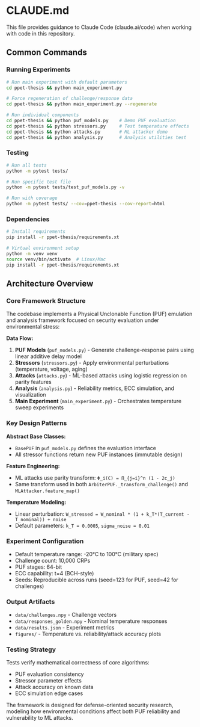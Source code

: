 # CLAUDE.md

This file provides guidance to Claude Code (claude.ai/code) when working with code in this repository.

## Common Commands

### Running Experiments
```bash
# Run main experiment with default parameters
cd ppet-thesis && python main_experiment.py

# Force regeneration of challenge/response data
cd ppet-thesis && python main_experiment.py --regenerate

# Run individual components
cd ppet-thesis && python puf_models.py    # Demo PUF evaluation
cd ppet-thesis && python stressors.py     # Test temperature effects
cd ppet-thesis && python attacks.py       # ML attacker demo
cd ppet-thesis && python analysis.py      # Analysis utilities test
```

### Testing
```bash
# Run all tests
python -m pytest tests/

# Run specific test file
python -m pytest tests/test_puf_models.py -v

# Run with coverage
python -m pytest tests/ --cov=ppet-thesis --cov-report=html
```

### Dependencies
```bash
# Install requirements
pip install -r ppet-thesis/requirements.xt

# Virtual environment setup
python -m venv venv
source venv/bin/activate  # Linux/Mac
pip install -r ppet-thesis/requirements.xt
```

## Architecture Overview

### Core Framework Structure
The codebase implements a Physical Unclonable Function (PUF) emulation and analysis framework focused on security evaluation under environmental stress:

**Data Flow:**
1. **PUF Models** (`puf_models.py`) - Generate challenge-response pairs using linear additive delay model
2. **Stressors** (`stressors.py`) - Apply environmental perturbations (temperature, voltage, aging)
3. **Attacks** (`attacks.py`) - ML-based attacks using logistic regression on parity features
4. **Analysis** (`analysis.py`) - Reliability metrics, ECC simulation, and visualization
5. **Main Experiment** (`main_experiment.py`) - Orchestrates temperature sweep experiments

### Key Design Patterns

**Abstract Base Classes:**
- `BasePUF` in `puf_models.py` defines the evaluation interface
- All stressor functions return new PUF instances (immutable design)

**Feature Engineering:**
- ML attacks use parity transform: `Φ_i(C) = Π_{j=i}^n (1 - 2c_j)` 
- Same transform used in both `ArbiterPUF._transform_challenge()` and `MLAttacker.feature_map()`

**Temperature Modeling:**
- Linear perturbation: `W_stressed = W_nominal * (1 + k_T*(T_current - T_nominal)) + noise`
- Default parameters: `k_T = 0.0005`, `sigma_noise = 0.01`

### Experiment Configuration
- Default temperature range: -20°C to 100°C (military spec)
- Challenge count: 10,000 CRPs
- PUF stages: 64-bit
- ECC capability: t=4 (BCH-style)
- Seeds: Reproducible across runs (seed=123 for PUF, seed=42 for challenges)

### Output Artifacts
- `data/challenges.npy` - Challenge vectors
- `data/responses_golden.npy` - Nominal temperature responses  
- `data/results.json` - Experiment metrics
- `figures/` - Temperature vs. reliability/attack accuracy plots

### Testing Strategy
Tests verify mathematical correctness of core algorithms:
- PUF evaluation consistency
- Stressor parameter effects
- Attack accuracy on known data
- ECC simulation edge cases

The framework is designed for defense-oriented security research, modeling how environmental conditions affect both PUF reliability and vulnerability to ML attacks.